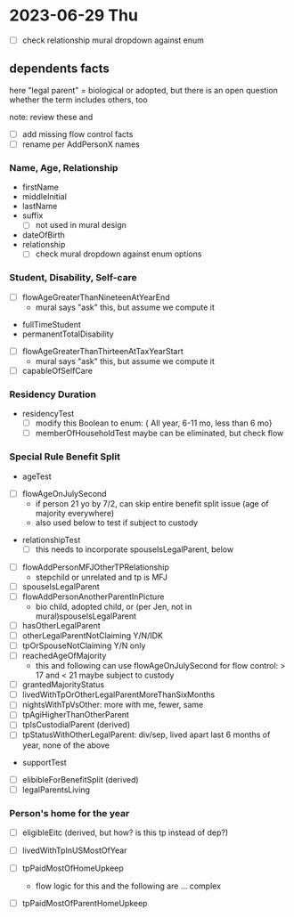 # 2023-06-29 Thu

- [ ] check relationship mural dropdown against enum


## dependents facts

here "legal parent" = biological or adopted, but there is an open question whether the term includes others, too

note: review these and 
- [ ] add missing flow control facts
- [ ] rename per AddPersonX names

### Name, Age, Relationship

- firstName
- middleInitial
- lastName
- suffix
    - [ ] not used in mural design
- dateOfBirth
- relationship
    - [ ] check mural dropdown against enum options

### Student, Disability, Self-care

- [ ] flowAgeGreaterThanNineteenAtYearEnd
    - mural says "ask" this, but assume we compute it
- fullTimeStudent
- permanentTotalDisability
- [ ] flowAgeGreaterThanThirteenAtTaxYearStart
    - mural says "ask" this, but assume we compute it
- [ ] capableOfSelfCare

### Residency Duration

- residencyTest
    - [ ] modify this Boolean to enum: { All year, 6-11 mo, less than 6 mo}
    - [ ] memberOfHouseholdTest maybe can be eliminated, but check flow

### Special Rule Benefit Split

- ageTest
- [ ] flowAgeOnJulySecond
    - if person 21 yo by 7/2, can skip entire benefit split issue (age of majority everywhere)
    - also used below to test if subject to custody
- relationshipTest
    - [ ] this needs to incorporate spouseIsLegalParent, below
- [ ] flowAddPersonMFJOtherTPRelationship
    - stepchild or unrelated and tp is MFJ
- [ ] spouseIsLegalParent
- [ ] flowAddPersonAnotherParentInPicture
    - bio child, adopted child, or (per Jen, not in mural)spouseIsLegalParent
- [ ] hasOtherLegalParent
- [ ] otherLegalParentNotClaiming Y/N/IDK
- [ ] tpOrSpouseNotClaiming Y/N only
- [ ] reachedAgeOfMajority
    - this and following can use flowAgeOnJulySecond for flow control: > 17 and < 21 maybe subject to custody
- [ ] grantedMajorityStatus
- [ ] livedWithTpOrOtherLegalParentMoreThanSixMonths
- [ ] nightsWithTpVsOther: more with me, fewer, same
- [ ] tpAgiHigherThanOtherParent
- [ ] tpIsCustodialParent (derived)
- [ ] tpStatusWithOtherLegalParent: div/sep, lived apart last 6 months of year, none of the above
- supportTest 
- [ ] elibibleForBenefitSplit (derived)
- [ ] legalParentsLiving

### Person's home for the year

- [ ] eligibleEitc (derived, but how? is this tp instead of dep?)
- [ ] livedWithTpInUSMostOfYear
- [ ] tpPaidMostOfHomeUpkeep
    - flow logic for this and the following are ... complex
- [ ] tpPaidMostOfParentHomeUpkeep

